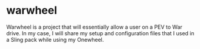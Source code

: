 # warwheel

Warwheel is a project that will essentially allow a user on a PEV to War drive. In my case, I will share my setup and configuration files that I used in a Sling pack while using my Onewheel.
